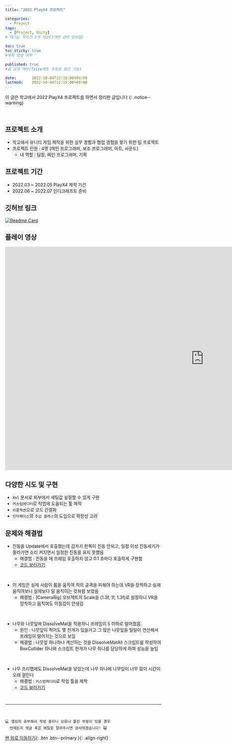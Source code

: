 ```yaml
---
title: "2022 PlayX4 프로젝트" 

categories:
  - Project
tags:
  - [Project, Unity]
# 태그는 무조건 2개 이상(1개면 글이 안보임)

toc: true
toc_sticky: true
#목차 생성 여부

published: true
#글 공개 여부(false해도 주소로 접근 가능)

date:       2022-10-04T12:15:00+09:00
lastmod:    2022-10-04T12:15:00+09:00
---
```


이 글은 학교에서 2022 PlayX4 프로젝트를 하면서 정리한 글입니다
{: .notice--warning}

<br>

## 프로젝트 소개

- 학교에서 유니티 게임 제작을 위한 실무 경험과 협업 경험을 쌓기 위한 팀 프로젝트
- 프로젝트 인원 : 4명 (메인 프로그래머, 보조 프로그래머, 아트, 사운드)
  - 내 역할 : 팀장, 메인 프로그래머, 기획

## 프로젝트 기간

- 2022.03 ~ 2022.05 PlayX4 제작 기간
- 2022.06 ~ 2022.07 인디크래프트 준비

## 깃허브 링크

[![Readme Card](https://github-readme-stats.vercel.app/api/pin/?username=reoul&repo=2022_HS_PLAYX4)](https://github.com/reoul/2022_HS_PLAYX4)

## 플레이 영상

<iframe width="1280" height="720" src="https://www.youtube.com/embed/Z7LiuODtMRI" title="Moving Archer 소개 영상" frameborder="0" allow="accelerometer; autoplay; clipboard-write; encrypted-media; gyroscope; picture-in-picture" allowfullscreen></iframe>

## 다양한 시도 및 구현

- `Xml` 문서로 외부에서 세팅값 설정할 수 있게 구현
- `커스텀에디터`로 작업에 도움되는 툴 제작
- `리플랙션`으로 코드 간결화
- `인터페이스`와 `추상 클래스`의 도입으로 확장성 고려

## 문제와 해결법

- 진동을 Update에서 호출했는데 갑자기 한쪽이 진동 안되고, 일정 이상 진동세기가 올라가면 소리 커지면서 일정한 진동을 유지 못했음
  - 해결법 : 진동을 매 프레임 호출하지 않고 0.1 초마다 호출하게 구현함
  - [코드 보러가기](https://github.com/reoul/2022_HS_PLAYX4/blob/e1e5c2e19fc87035143630836585b4989ac718c9/Assets/KYB/Scripts/VRController.cs#L102-L118)

<br>

- 이 게임은 실제 사람이 몸을 움직여 적의 공격을 피해야 하는데 VR을 장착하고 실제 움직여보니 실제보다 덜 움직이는 것처럼 보였음
  - 해결법 : [CameraRig] 오브젝트의 Scale을 (1.3f, 1f, 1.3f)로 설정하니 VR을 장착하고 움직여도 이질감이 안생김

<br>

- 나무와 나뭇잎에 DissolveMat을 적용하니 프레임이 5 이하로 떨어졌음.
  - 원인 : 나뭇잎이 적어도 몇 천개가 있을거고 그 많은 나뭇잎을 일일이 연산해서 프레임이 떨어지는 것으로 보임
  - 해결법 : 나뭇잎 하나하나 계산하는 것을 DissolveMatAll 스크립트를 작성하여 BoxCollider 하나와 스크립트 한개가 나무 하나를 담당하게 하여 성능을 높임 
  
<br>

- 나무 프리팹에도 DissolveMat을 넣었는데 나무 하나에 나무잎이 너무 많이 시간이 오래 걸린다
  - 해결법 : `커스텀에디터`로 작업 툴을 제작
  - [코드 보러가기](https://github.com/reoul/2022_HS_PLAYX4/blob/539db9cbe35c8c4a59f5820b07fad0584df7e648/Assets/KYB/Scripts/ChangeMatTool.cs#L9-L80)

<br>

***
<br>

    💻 열심히 공부해서 작성 중이니 오류나 틀린 부분이 있을 경우 
      언제든지 댓글 혹은 메일로 알려주시면 감사하겠습니다! 😸

[맨 위로 이동하기](#){: .btn .btn--primary }{: .align-right}